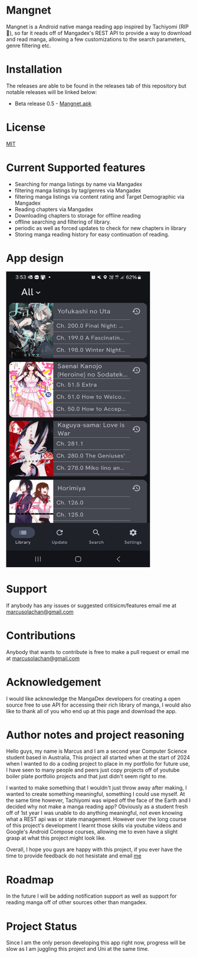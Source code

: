 # Mangnet
Mangnet is a Android native manga reading app inspired by Tachiyomi (RIP 🙏), so far it reads off of Mangadex's REST API to provide a way to download and read manga, allowing a few customizations to the search parameters, genre filtering etc.

# Installation
The releases are able to be found in the releases tab of this repository but notable releases will be linked below:
- Beta release 0.5 - [Mangnet.apk](https://github.com/marcusasdgg/pooMAgnet/releases/download/v1.0.99/app-release.apk)

# License
[MIT](https://choosealicense.com/licenses/mit/)

# Current Supported features
- Searching for manga listings by name via Mangadex
- filtering manga listings by tag/genres via Mangadex
- filtering manga listings via content rating and Target Demographic via Mangadex
- Reading chapters via Mangadex
- Downloading chapters to storage for offline reading
- offline searching and filtering of library.
- periodic as well as forced updates to check for new chapters in library
- Storing manga reading history for easy continuation of reading.

# App design
<img src="Screenshot_20240927_155353_pooMAgnet.jpg" alt="Alt text" width="390" height="800"/>

# Support
If anybody has any issues or suggested critisicm/features email me at marcusolachan@gmail.com

# Contributions
Anybody that wants to contribute is free to make a pull request or email me at marcusolachan@gmail.com


# Acknowledgement
I would like acknowledge the MangaDex developers for creating a open source free to use API for accessing their rich library of manga, I would also like to thank all of you who end up at this page and download the app.

# Author notes and project reasoning
Hello guys, my name is Marcus and I am a second year Computer Science student based in Australia, This project all started when at the start of 2024 when I wanted to do a coding project to place in my portfolio for future use, I have seen to many people and peers just copy projects off of youtube boiler plate portfolio projects and that just didn't seem right to me. 

I wanted to make something that I wouldn't just throw away after making, I wanted to create something meaningful, something I could use myself. At the same time however, Tachiyomi was wiped off the face of the Earth and I decided why not make a manga reading app? Obviously as a student fresh off of 1st year I was unable to do anything meaningful, not even knowing what a REST api was or state management. However over the long course of this project's development I learnt those skills via youtube videos and Google's Android Compose courses, allowing me to even have a slight grasp at what this project might look like.

Overall, I hope you guys are happy with this project, if you ever have the time to provide feedback do not hesistate and email [me](marcusolachan@gmail.com)

# Roadmap
In the future I will be adding notification support as well as support for reading manga off of other sources other than mangadex.

# Project Status
Since I am the only person developing this app right now, progress will be slow as I am juggling this project and Uni at the same time.




